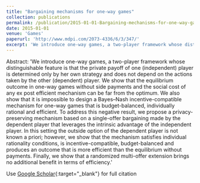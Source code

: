```yaml
---
title: "Bargaining mechanisms for one-way games"
collection: publications
permalink: /publication/2015-01-01-Bargaining-mechanisms-for-one-way-games
date: 2015-01-01
venue: 'Games'
paperurl: 'http://www.mdpi.com/2073-4336/6/3/347/'
excerpt: 'We introduce one-way games, a two-player framework whose distinguishable feature is that the private payoff of one (independent) player is determined only by her own strategy and does not depend on the actions taken by the other (dependent) player. We show that the equilibrium outcome in one-way games without side payments and the social cost of any ex post efficient mechanism can be far from the ...'
---
```

Abstract: 'We introduce one-way games, a two-player framework whose distinguishable feature is that the private payoff of one (independent) player is determined only by her own strategy and does not depend on the actions taken by the other (dependent) player. We show that the equilibrium outcome in one-way games without side payments and the social cost of any ex post efficient mechanism can be far from the optimum. We also show that it is impossible to design a Bayes–Nash incentive-compatible mechanism for one-way games that is budget-balanced, individually rational and efficient. To address this negative result, we propose a privacy-preserving mechanism based on a single-offer bargaining made by the dependent player that leverages the intrinsic advantage of the independent player. In this setting the outside option of the dependent player is not known a priori; however, we show that the mechanism satisfies individual rationality conditions, is incentive-compatible, budget-balanced and produces an outcome that is more efficient than the equilibrium without payments. Finally, we show that a randomized multi-offer extension brings no additional benefit in terms of efficiency.'

Use [Google Scholar](https://scholar.google.com/scholar?q=Bargaining+mechanisms+for+one+way+games){:target="_blank"} for full citation